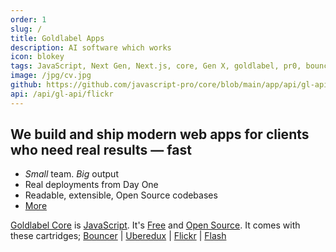 ```yaml
---
order: 1
slug: /
title: Goldlabel Apps
description: AI software which works
icon: blokey
tags: JavaScript, Next Gen, Next.js, core, Gen X, goldlabel, pr0, bouncer, AI Prompt Engineering, ChatGPT, OpenAI, Singularity, Frontend, Vanilla JS, TypeScript, React, Angular, Vue, Material UI, MUI, Flash, Server Side JavaScript, Node, Gatsby, NextJS, Headless CMS
image: /jpg/cv.jpg
github: https://github.com/javascript-pro/core/blob/main/app/api/gl-api/flickr/route.ts
api: /api/gl-api/flickr
---
```


## We build and ship modern web apps for clients who need real results — fast

- _Small_ team. _Big_ output
- Real deployments from Day One
- Readable, extensible, Open Source codebases
- [More](/work/company)

[Goldlabel Core](/free/core) is [JavaScript](/work/javascript). It's [Free](/free) and [Open Source](/free/open-source). It comes with these cartridges; [Bouncer](/free/bouncer) | [Uberedux](/free/uberedux) | [Flickr](/balance/flickr) | [Flash](/free/flash)
